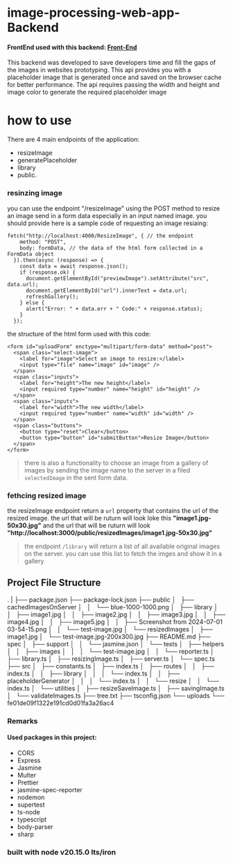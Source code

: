# image-processing-web-app-Backend

#### FrontEnd used with this backend: [Front-End](https://github.com/MohammedWaelElshiekh/FrontEnd)

This backend was developed to save developers time and fill the gaps of the images in websites prototyping.
This api provides you with a placeholder image that is generated once and saved on the browser cache for better performance. The api requires passing the width and height and image color to generate the required placeholder image

# how to use
There are 4 main endpoints of the application: 
- resizeImage
- generatePlaceholder
- library 
- public.

### resinzing image
you can use the endpoint "/resizeImage" using the POST method to resize an image send in a form data especially in an input named image. you should provide
here is a sample code of requesting an image resiaing:
```
fetch("http://localhost:4000/ResizeImage", { // the endpoint
    method: "POST",
    body: formData, // the data of the html form collected in a FormData object
  }).then(async (response) => {
    const data = await response.json();
    if (response.ok) {
      document.getElementById("previewImage").setAttribute("src", data.url);
      document.getElementById("url").innerText = data.url;
      refreshGallery();
    } else {
      alert("Error: " + data.err + " Code:" + response.status);
    }
  });

```
the structure of the html form used with this code:
```
<form id="uploadForm" enctype="multipart/form-data" method="post">
  <span class="select-image">
    <label for="image">Select an image to resize:</label>
    <input type="file" name="image" id="image" />
  </span>
  <span class="inputs">
    <label for="height">The new height</label>
    <input required type="number" name="height" id="height" />
  </span>
  <span class="inputs">
    <label for="width">The new width</label>
    <input required type="number" name="width" id="width" />
  </span>
  <span class="buttons">
    <button type="reset">Clear</button>
    <button type="button" id="submitButton">Resize Image</button>
  </span>
</form>

```

> there is also a functionality to choose an image from a gallery of images by sending the image name to the server in a filed ```selectedImage``` in the sent form data.

### fethcing resized image
the resizeImage endpoint return a ```url``` property that contains the url of the resized image.
the url that will be ruturn will look loke this **"image1.jpg-50x30.jpg"** and the url that will be ruturn will look **"http://localhost:3000/public/resizedImages/image1.jpg-50x30.jpg"**

> the endpoint ```/library``` will return a list of all available original images on the server.
> you can use this list to fetch the imges and show it in a gallery

## Project File Structure

.
|
├── package.json
├── package-lock.json
├── public
│   ├── cachedImagesOnServer
│   │   └── blue-1000-1000.png
│   ├── library
│   │   ├── image1.jpg
│   │   ├── image2.jpg
│   │   ├── image3.jpg
│   │   ├── image4.jpg
│   │   ├── image5.jpg
│   │   ├── Screenshot from 2024-07-01 03-54-15.png
│   │   └── test-image.jpg
│   └── resizedImages
│       ├── image1.jpg
│       └── test-image.jpg-200x300.jpg
├── README.md
├── spec
│   ├── support
│   │   └── jasmine.json
│   └── tests
│       ├── helpers
│       │   ├── images
│       │   │   └── test-image.jpg
│       │   └── reporter.ts
│       ├── library.ts
│       ├── resizingImage.ts
│       ├── server.ts
│       └── spec.ts
├── src
│   ├── constants.ts
│   ├── index.ts
│   ├── routes
│   │   ├── index.ts
│   │   ├── library
│   │   │   └── index.ts
│   │   ├── placeholderGenerator
│   │   │   └── index.ts
│   │   └── resize
│   │       └── index.ts
│   └── utilities
│       ├── resizeSaveImage.ts
│       ├── savingImage.ts
│       └── validateImages.ts
├── tree.txt
├── tsconfig.json
└── uploads
    └── fe01de09f1322e191cd0d01fa3a26ac4




### Remarks
#### Used packages in this project:
 - CORS
 - Express
 - Jasmine
 - Multer
 - Prettier
 - jasmine-spec-reporter
 - nodemon
 - supertest
 - ts-node
 - typescript
 - body-parser
 - sharp

### built with node v20.15.0 lts/iron